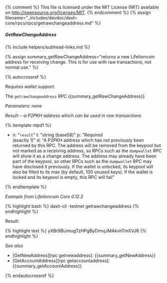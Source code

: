 {% comment %}
This file is licensed under the MIT License (MIT) available on
http://opensource.org/licenses/MIT.
{% endcomment %}
{% assign filename="_includes/devdoc/dash-core/rpcs/rpcs/getrawchangeaddress.md" %}

##### GetRawChangeAddress
{% include helpers/subhead-links.md %}

{% assign summary_getRawChangeAddress="returns a new Lifetioncoin address for receiving change. This is for use with raw transactions, not normal use." %}

<!-- __ -->

{% autocrossref %}

*Requires wallet support.*

The `getrawchangeaddress` RPC {{summary_getRawChangeAddress}}

*Parameters: none*

*Result---a P2PKH address which can be used in raw transactions*

{% itemplate ntpd1 %}
- n: "`result`"
  t: "string (base58)"
  p: "Required<br>(exactly 1)"
  d: "A P2PKH address which has not previously been returned by this RPC.  The address will be removed from the keypool but not marked as a receiving address, so RPCs such as the `dumpwallet` RPC will show it as a change address.  The address may already have been part of the keypool, so other RPCs such as the `dumpwallet` RPC may have disclosed it previously.  If the wallet is unlocked, its keypool will also be filled to its max (by default, 100 unused keys).  If the wallet is locked and its keypool is empty, this RPC will fail"

{% enditemplate %}

*Example from Lifetioncoin Core 0.12.2*

{% highlight bash %}
dash-cli -testnet getrawchangeaddress
{% endhighlight %}

Result:

{% highlight text %}
yXBr9BiJmugTzHPgByDmvjJMAkvhTmXVJ8
{% endhighlight %}

*See also*

* [GetNewAddress][rpc getnewaddress]: {{summary_getNewAddress}}
* [GetAccountAddress][rpc getaccountaddress]: {{summary_getAccountAddress}}

{% endautocrossref %}
